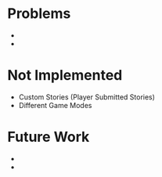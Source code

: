 # Problems
- 
- 

# Not Implemented
- Custom Stories (Player Submitted Stories)
- Different Game Modes

# Future Work
- 
- 
